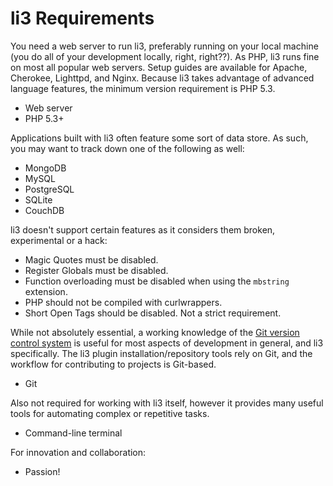 # li3 Requirements

You need a web server to run li3, preferably running on your local machine (you do all of your development locally, right, right??). As PHP, li3 runs fine on most all popular web servers. Setup guides are available for Apache, Cherokee, Lighttpd, and Nginx. Because li3 takes advantage of advanced language features, the minimum version requirement is PHP 5.3.

 * Web server
 * PHP 5.3+

Applications built with li3 often feature some sort of data store. As such, you may want to track down one of the following as well:

 * MongoDB
 * MySQL
 * PostgreSQL
 * SQLite
 * CouchDB

li3 doesn't support certain features as it considers them broken, experimental or a hack:

 * Magic Quotes must be disabled.
 * Register Globals must be disabled.
 * Function overloading must be disabled when using the `mbstring` extension.
 * PHP should not be compiled with curlwrappers.
 * Short Open Tags should be disabled. Not a strict requirement.

While not absolutely essential, a working knowledge of the [Git version control system](http://git-scm.com/) is useful for most aspects of development in general, and li3 specifically. The li3 plugin installation/repository tools rely on Git, and the workflow for contributing to projects is Git-based.

 * Git

Also not required for working with li3 itself, however it provides many useful tools for automating complex or repetitive tasks.

 * Command-line terminal

For innovation and collaboration:

 * Passion!
